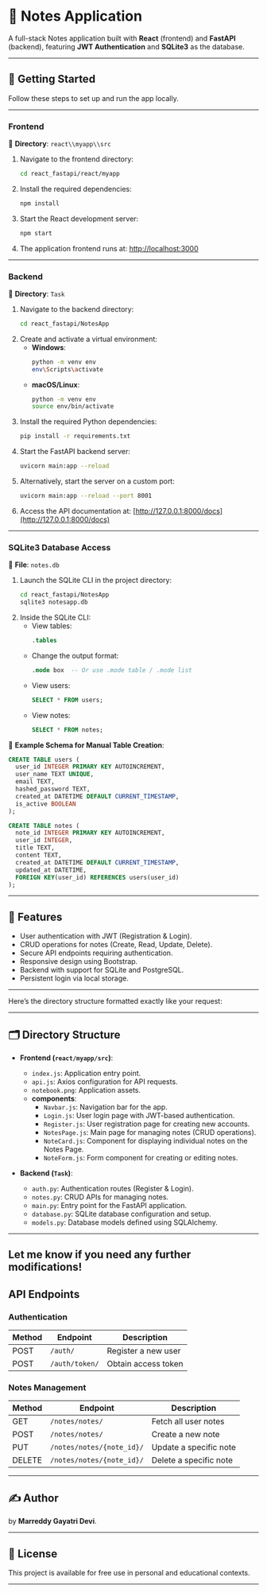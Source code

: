 # 📝 Notes Application

A full-stack Notes application built with **React** (frontend) and **FastAPI** (backend), featuring **JWT Authentication** and **SQLite3** as the database.

---

## 🚀 Getting Started

Follow these steps to set up and run the app locally.

---

### Frontend

📁 **Directory**: `react\\myapp\\src`

1. Navigate to the frontend directory:
   ```bash
   cd react_fastapi/react/myapp
   ```
2. Install the required dependencies:
   ```bash
   npm install
   ```
3. Start the React development server:
   ```bash
   npm start
   ```
4. The application frontend runs at: [http://localhost:3000](http://localhost:3000)

---

### Backend

📁 **Directory**: `Task`

1. Navigate to the backend directory:
   ```bash
   cd react_fastapi/NotesApp
   ```
2. Create and activate a virtual environment:
   - **Windows**:
     ```bash
     python -m venv env
     env\Scripts\activate
     ```
   - **macOS/Linux**:
     ```bash
     python -m venv env
     source env/bin/activate
     ```
3. Install the required Python dependencies:
   ```bash
   pip install -r requirements.txt
   ```
4. Start the FastAPI backend server:
   ```bash
   uvicorn main:app --reload
   ```
5. Alternatively, start the server on a custom port:
   ```bash
   uvicorn main:app --reload --port 8001
   ```
6. Access the API documentation at: [http://127.0.0.1:8000/docs](http://127.0.0.1:8000/docs)

---

### SQLite3 Database Access

📁 **File**: `notes.db`

1. Launch the SQLite CLI in the project directory:
   ```bash
   cd react_fastapi/NotesApp
   sqlite3 notesapp.db
   ```
2. Inside the SQLite CLI:
   - View tables:
     ```sql
     .tables
     ```
   - Change the output format:
     ```sql
     .mode box  -- Or use .mode table / .mode list
     ```
   - View users:
     ```sql
     SELECT * FROM users;
     ```
   - View notes:
     ```sql
     SELECT * FROM notes;
     ```

📝 **Example Schema for Manual Table Creation**:
```sql
CREATE TABLE users (
  user_id INTEGER PRIMARY KEY AUTOINCREMENT,
  user_name TEXT UNIQUE,
  email TEXT,
  hashed_password TEXT,
  created_at DATETIME DEFAULT CURRENT_TIMESTAMP,
  is_active BOOLEAN
);

CREATE TABLE notes (
  note_id INTEGER PRIMARY KEY AUTOINCREMENT,
  user_id INTEGER,
  title TEXT,
  content TEXT,
  created_at DATETIME DEFAULT CURRENT_TIMESTAMP,
  updated_at DATETIME,
  FOREIGN KEY(user_id) REFERENCES users(user_id)
);
```

---

## 🔐 Features

- User authentication with JWT (Registration & Login).
- CRUD operations for notes (Create, Read, Update, Delete).
- Secure API endpoints requiring authentication.
- Responsive design using Bootstrap.
- Backend with support for SQLite and PostgreSQL.
- Persistent login via local storage.

---

Here’s the directory structure formatted exactly like your request:

---

## 🗂 Directory Structure

- **Frontend (`react/myapp/src`)**:
  - `index.js`: Application entry point.
  - `api.js`: Axios configuration for API requests.
  - `notebook.png`: Application assets.
  - **components**:
    - `Navbar.js`: Navigation bar for the app.
    - `Login.js`: User login page with JWT-based authentication.
    - `Register.js`: User registration page for creating new accounts.
    - `NotesPage.js`: Main page for managing notes (CRUD operations).
    - `NoteCard.js`: Component for displaying individual notes on the Notes Page.
    - `NoteForm.js`: Form component for creating or editing notes.

- **Backend (`Task`)**:
  - `auth.py`: Authentication routes (Register & Login).
  - `notes.py`: CRUD APIs for managing notes.
  - `main.py`: Entry point for the FastAPI application.
  - `database.py`: SQLite database configuration and setup.
  - `models.py`: Database models defined using SQLAlchemy.

---

Let me know if you need any further modifications!
---

## API Endpoints

### Authentication

| Method | Endpoint         | Description             |
| ------ | ---------------- | ----------------------- |
| POST   | `/auth/`          | Register a new user     |
| POST   | `/auth/token/`    | Obtain access token     |

### Notes Management

| Method | Endpoint                  | Description             |
| ------ | ------------------------- | ----------------------- |
| GET    | `/notes/notes/`           | Fetch all user notes    |
| POST   | `/notes/notes/`           | Create a new note       |
| PUT    | `/notes/notes/{note_id}/` | Update a specific note  |
| DELETE | `/notes/notes/{note_id}/` | Delete a specific note  |

---


## ✍ Author

by **Marreddy Gayatri Devi**.

---

## 📜 License

This project is available for free use in personal and educational contexts.

---
